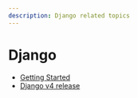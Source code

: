 ```yaml
---
description: Django related topics
---
```


# Django

* [Getting Started](getting-started.md)
* [Django v4 release](django-v4-release.md)
